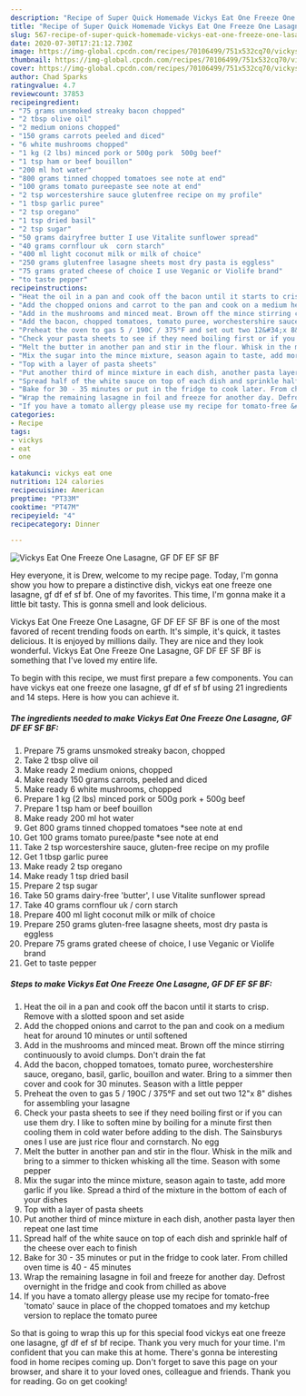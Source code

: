 ```yaml
---
description: "Recipe of Super Quick Homemade Vickys Eat One Freeze One Lasagne, GF DF EF SF BF"
title: "Recipe of Super Quick Homemade Vickys Eat One Freeze One Lasagne, GF DF EF SF BF"
slug: 567-recipe-of-super-quick-homemade-vickys-eat-one-freeze-one-lasagne-gf-df-ef-sf-bf
date: 2020-07-30T17:21:12.730Z
image: https://img-global.cpcdn.com/recipes/70106499/751x532cq70/vickys-eat-one-freeze-one-lasagne-gf-df-ef-sf-bf-recipe-main-photo.jpg
thumbnail: https://img-global.cpcdn.com/recipes/70106499/751x532cq70/vickys-eat-one-freeze-one-lasagne-gf-df-ef-sf-bf-recipe-main-photo.jpg
cover: https://img-global.cpcdn.com/recipes/70106499/751x532cq70/vickys-eat-one-freeze-one-lasagne-gf-df-ef-sf-bf-recipe-main-photo.jpg
author: Chad Sparks
ratingvalue: 4.7
reviewcount: 37853
recipeingredient:
- "75 grams unsmoked streaky bacon chopped"
- "2 tbsp olive oil"
- "2 medium onions chopped"
- "150 grams carrots peeled and diced"
- "6 white mushrooms chopped"
- "1 kg (2 lbs) minced pork or 500g pork  500g beef"
- "1 tsp ham or beef bouillon"
- "200 ml hot water"
- "800 grams tinned chopped tomatoes see note at end"
- "100 grams tomato pureepaste see note at end"
- "2 tsp worcestershire sauce glutenfree recipe on my profile"
- "1 tbsp garlic puree"
- "2 tsp oregano"
- "1 tsp dried basil"
- "2 tsp sugar"
- "50 grams dairyfree butter I use Vitalite sunflower spread"
- "40 grams cornflour uk  corn starch"
- "400 ml light coconut milk or milk of choice"
- "250 grams glutenfree lasagne sheets most dry pasta is eggless"
- "75 grams grated cheese of choice I use Veganic or Violife brand"
- "to taste pepper"
recipeinstructions:
- "Heat the oil in a pan and cook off the bacon until it starts to crisp. Remove with a slotted spoon and set aside"
- "Add the chopped onions and carrot to the pan and cook on a medium heat for around 10 minutes or until softened"
- "Add in the mushrooms and minced meat. Brown off the mince stirring continuously to avoid clumps. Don&#39;t drain the fat"
- "Add the bacon, chopped tomatoes, tomato puree, worchestershire sauce, oregano, basil, garlic, bouillon and water. Bring to a simmer then cover and cook for 30 minutes. Season with a little pepper"
- "Preheat the oven to gas 5 / 190C / 375°F and set out two 12&#34;x 8&#34; dishes for assembling your lasagne"
- "Check your pasta sheets to see if they need boiling first or if you can use them dry. I like to soften mine by boiling for a minute first then cooling them in cold water before adding to the dish. The Sainsburys ones I use are just rice flour and cornstarch. No egg"
- "Melt the butter in another pan and stir in the flour. Whisk in the milk and bring to a simmer to thicken whisking all the time. Season with some pepper"
- "Mix the sugar into the mince mixture, season again to taste, add more garlic if you like. Spread a third of the mixture in the bottom of each of your dishes"
- "Top with a layer of pasta sheets"
- "Put another third of mince mixture in each dish, another pasta layer then repeat one last time"
- "Spread half of the white sauce on top of each dish and sprinkle half of the cheese over each to finish"
- "Bake for 30 - 35 minutes or put in the fridge to cook later. From chilled oven time is 40 - 45 minutes"
- "Wrap the remaining lasagne in foil and freeze for another day. Defrost overnight in the fridge and cook from chilled as above"
- "If you have a tomato allergy please use my recipe for tomato-free &#39;tomato&#39; sauce in place of the chopped tomatoes and my ketchup version to replace the tomato puree"
categories:
- Recipe
tags:
- vickys
- eat
- one

katakunci: vickys eat one 
nutrition: 124 calories
recipecuisine: American
preptime: "PT33M"
cooktime: "PT47M"
recipeyield: "4"
recipecategory: Dinner

---
```



![Vickys Eat One Freeze One Lasagne, GF DF EF SF BF](https://img-global.cpcdn.com/recipes/70106499/751x532cq70/vickys-eat-one-freeze-one-lasagne-gf-df-ef-sf-bf-recipe-main-photo.jpg)

Hey everyone, it is Drew, welcome to my recipe page. Today, I'm gonna show you how to prepare a distinctive dish, vickys eat one freeze one lasagne, gf df ef sf bf. One of my favorites. This time, I'm gonna make it a little bit tasty. This is gonna smell and look delicious.



Vickys Eat One Freeze One Lasagne, GF DF EF SF BF is one of the most favored of recent trending foods on earth. It's simple, it's quick, it tastes delicious. It is enjoyed by millions daily. They are nice and they look wonderful. Vickys Eat One Freeze One Lasagne, GF DF EF SF BF is something that I've loved my entire life.


To begin with this recipe, we must first prepare a few components. You can have vickys eat one freeze one lasagne, gf df ef sf bf using 21 ingredients and 14 steps. Here is how you can achieve it.

<!--inarticleads1-->

##### The ingredients needed to make Vickys Eat One Freeze One Lasagne, GF DF EF SF BF:

1. Prepare 75 grams unsmoked streaky bacon, chopped
1. Take 2 tbsp olive oil
1. Make ready 2 medium onions, chopped
1. Make ready 150 grams carrots, peeled and diced
1. Make ready 6 white mushrooms, chopped
1. Prepare 1 kg (2 lbs) minced pork or 500g pork + 500g beef
1. Prepare 1 tsp ham or beef bouillon
1. Make ready 200 ml hot water
1. Get 800 grams tinned chopped tomatoes *see note at end
1. Get 100 grams tomato puree/paste *see note at end
1. Take 2 tsp worcestershire sauce, gluten-free recipe on my profile
1. Get 1 tbsp garlic puree
1. Make ready 2 tsp oregano
1. Make ready 1 tsp dried basil
1. Prepare 2 tsp sugar
1. Take 50 grams dairy-free &#39;butter&#39;, I use Vitalite sunflower spread
1. Take 40 grams cornflour uk / corn starch
1. Prepare 400 ml light coconut milk or milk of choice
1. Prepare 250 grams gluten-free lasagne sheets, most dry pasta is eggless
1. Prepare 75 grams grated cheese of choice, I use Veganic or Violife brand
1. Get to taste pepper




<!--inarticleads2-->

##### Steps to make Vickys Eat One Freeze One Lasagne, GF DF EF SF BF:

1. Heat the oil in a pan and cook off the bacon until it starts to crisp. Remove with a slotted spoon and set aside
1. Add the chopped onions and carrot to the pan and cook on a medium heat for around 10 minutes or until softened
1. Add in the mushrooms and minced meat. Brown off the mince stirring continuously to avoid clumps. Don&#39;t drain the fat
1. Add the bacon, chopped tomatoes, tomato puree, worchestershire sauce, oregano, basil, garlic, bouillon and water. Bring to a simmer then cover and cook for 30 minutes. Season with a little pepper
1. Preheat the oven to gas 5 / 190C / 375°F and set out two 12&#34;x 8&#34; dishes for assembling your lasagne
1. Check your pasta sheets to see if they need boiling first or if you can use them dry. I like to soften mine by boiling for a minute first then cooling them in cold water before adding to the dish. The Sainsburys ones I use are just rice flour and cornstarch. No egg
1. Melt the butter in another pan and stir in the flour. Whisk in the milk and bring to a simmer to thicken whisking all the time. Season with some pepper
1. Mix the sugar into the mince mixture, season again to taste, add more garlic if you like. Spread a third of the mixture in the bottom of each of your dishes
1. Top with a layer of pasta sheets
1. Put another third of mince mixture in each dish, another pasta layer then repeat one last time
1. Spread half of the white sauce on top of each dish and sprinkle half of the cheese over each to finish
1. Bake for 30 - 35 minutes or put in the fridge to cook later. From chilled oven time is 40 - 45 minutes
1. Wrap the remaining lasagne in foil and freeze for another day. Defrost overnight in the fridge and cook from chilled as above
1. If you have a tomato allergy please use my recipe for tomato-free &#39;tomato&#39; sauce in place of the chopped tomatoes and my ketchup version to replace the tomato puree




So that is going to wrap this up for this special food vickys eat one freeze one lasagne, gf df ef sf bf recipe. Thank you very much for your time. I'm confident that you can make this at home. There's gonna be interesting food in home recipes coming up. Don't forget to save this page on your browser, and share it to your loved ones, colleague and friends. Thank you for reading. Go on get cooking!
